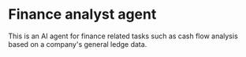 # Finance analyst agent

This is an AI agent for finance related tasks such as cash flow analysis based on a company's general ledge data. 